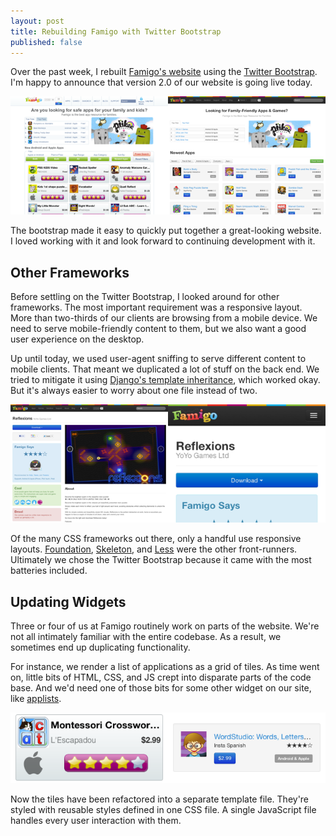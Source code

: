 ```yaml
---
layout: post
title: Rebuilding Famigo with Twitter Bootstrap
published: false
---
```


Over the past week, I rebuilt [Famigo's website][1] using the
[Twitter Bootstrap][2]. I'm happy to announce that version 2.0 of
our website is going live today.

![Comparison between old and new home page][3]

The bootstrap made it easy to quickly put together a great-looking
website. I loved working with it and look forward to continuing
development with it.

## Other Frameworks

Before settling on the Twitter Bootstrap, I looked around for other
frameworks. The most important requirement was a responsive layout.
More than two-thirds of our clients are browsing from a mobile
device. We need to serve mobile-friendly content to them, but we
also want a good user experience on the desktop.

Up until today, we used user-agent sniffing to serve different
content to mobile clients. That meant we duplicated a lot of stuff
on the back end. We tried to mitigate it using [Django's template
inheritance][4], which worked okay. But it's always easier to worry
about one file instead of two.

![Comparison between desktop and mobile pages][5]

Of the many CSS frameworks out there, only a handful use responsive
layouts. [Foundation][6], [Skeleton][7], and [Less][8] were the
other front-runners. Ultimately we chose the Twitter Bootstrap
because it came with the most batteries included.

## Updating Widgets

Three or four of us at Famigo routinely work on parts of the website.
We're not all intimately familiar with the entire codebase. As a
result, we sometimes end up duplicating functionality.

For instance, we render a list of applications as a grid of tiles.
As time went on, little bits of HTML, CSS, and JS crept into disparate
parts of the code base. And we'd need one of those bits for some
other widget on our site, like [applists][9].

![Comparison between old and new app tiles][10]

Now the tiles have been refactored into a separate template file.
They're styled with reusable styles defined in one CSS file. A
single JavaScript file handles every user interaction with them.

[1]: http://www.famigo.com/
[2]: http://twitter.github.com/bootstrap/
[3]: /static/images/2012-02-08-figure-1.png
[4]: https://docs.djangoproject.com/en/1.3/topics/templates/#template-inheritance
[5]: /static/images/2012-02-08-figure-2.png
[6]: http://foundation.zurb.com/
[7]: http://www.getskeleton.com/
[8]: http://lessframework.com/
[9]: /2011/11/02/applists-playlists-for-your-apps/
[10]: /static/images/2012-02-08-figure-3.png
